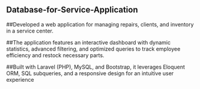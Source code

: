 ## Database-for-Service-Application
##Developed a web application for managing repairs, clients, and inventory in a service center. 

##The application features an interactive dashboard with dynamic statistics, advanced filtering, and optimized queries to track employee efficiency and restock necessary parts. 

##Built with Laravel (PHP), MySQL, and Bootstrap, it leverages Eloquent ORM, SQL subqueries, and a responsive design for an intuitive user experience
